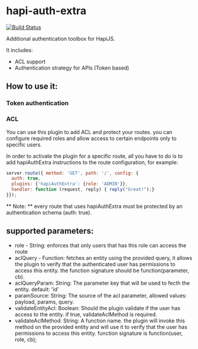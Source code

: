 hapi-auth-extra
===============

[![Build Status](https://travis-ci.org/asafdav/hapi-auth-extra.svg?branch=master)](https://travis-ci.org/asafdav/hapi-auth-extra)

Additional authentication toolbox for HapiJS.

It includes: 
* ACL support
* Authentication strategy for APIs (Token based)

How to use it:
--------------

### Token authentication 

### ACL
You can use this plugin to add ACL and protect your routes. you can configure required roles and allow access to certain endpoints only to specific users.

In order to activate the plugin for a specific route, all you have to do is to add hapiAuthExtra instructions to the route configuration, for example: 

```javascript
server.route({ method: 'GET', path: '/', config: {
  auth: true,
  plugins: {'hapiAuthExtra': {role: 'ADMIN'}},
  handler: function (request, reply) { reply("Great!");}
}});
```

** Note: ** every route that uses hapiAuthExtra must be protected by an authentication schema (auth: true).

supported parameters: 
--------------------
* role - String: enforces that only users that has this role can access the route
* aclQuery - Function: fetches an entity using the provided query, it allows the plugin to verify that the authenticated user has permissions to access this entity. the function signature should be function(parameter, cb).
* aclQueryParam: String: The parameter key that will be used to fecth the entity. default: 'id'
* paramSource: String: The source of the acl parameter, allowed values: payload, params, query.
* validateEntityAcl: Boolean: Should the plugin validate if the user has access to the entity. if true, validateAclMethod is required. 
* validateAclMethod: String: A function name. the plugin will invoke this method on the provided entity and will use it to verify that the user has permissions to access this entity. function signature is function(user, role, cb);
